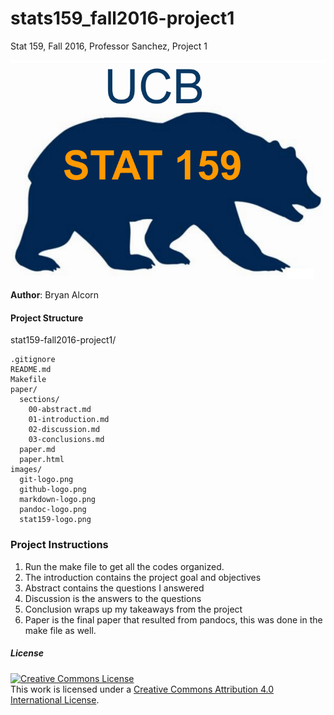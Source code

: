 # stats159_fall2016-project1
Stat 159, Fall 2016, Professor Sanchez, Project 1

![projLogo](https://raw.githubusercontent.com/rollonbears234/stats159_fall2016-project1/master/images/stat159-logo.png)

**Author**: Bryan Alcorn

#### Project Structure

stat159-fall2016-project1/

    .gitignore
    README.md
    Makefile
    paper/
      sections/
        00-abstract.md
        01-introduction.md
        02-discussion.md
        03-conclusions.md
      paper.md
      paper.html
    images/
      git-logo.png
      github-logo.png
      markdown-logo.png
      pandoc-logo.png
      stat159-logo.png


### Project Instructions
1. Run the make file to get all the codes organized.
2. The introduction contains the project goal and objectives
3. Abstract contains the questions I answered
4. Discussion is the answers to the questions
5. Conclusion wraps up my takeaways from the project
6. Paper is the final paper that resulted from pandocs, this was done in the make file as well.


##### License
<a rel="license" href="http://creativecommons.org/licenses/by/4.0/"><img alt="Creative Commons License" style="border-width:0" src="https://i.creativecommons.org/l/by/4.0/88x31.png" /></a><br />This work is licensed under a <a rel="license" href="http://creativecommons.org/licenses/by/4.0/">Creative Commons Attribution 4.0 International License</a>.
